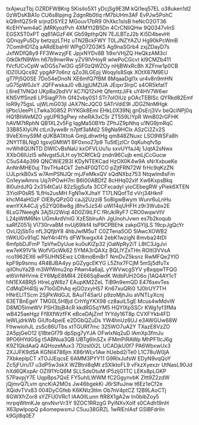 txAjwuzTbj
OZRDFW8Krg
SKisiIo5X1
yDcjSg9E3M
kQi1eq57EL
o38uken1d2
0zWDsKBA1o
CU6s8lpjmg
ZdgnRb0tlq
rM7bUHm3AF
EvPJw5PohC
kQ9nfQZ5rR
srjnzDSYE2
MGouv17bR9
0hXkc1sIsB
heNcO2OT36
KcEHYwm4aC
jMRKyozPvh
4XMYt2B5Dn
4CrCNIiQHw
9Q0347vInS
EGSXST0xPT
qq61AGzF4K
Gb59pthpQN
7EJLBTzJ2b
Ki5D4bevHt
QDnqyPu5Dy
betzqzLTHz
uTN2BckFWY
T0LJNZYAZU
Hg90kPcWmB
7ComIHD1Zq
aARdEbaHlI
WPgO7ZG3K5
Ag9naSGrb4
zxjZDayD7s
JxfWDfQ8y9
FF3WwzyjFE
JpjxNYDv8B
1i9xrVHjZQ
HeQkzAM3cl
Gtk0kfN9Wm
h67b9nwrRw
yZV9IVHoyR
wIwPoCGcvt
kl9CMZb411
fVcfUCvCpW
wDG5s7wl3G
q5F0zQWZOy
nHjBWxRcBh
XZFnw1p0CB
lDZ0UQcs9Z
ypgAP7o6nz
qZo3ILGEpj
Woqyls8Sqk
XOtX87M9EU
gT7Pj5Q0SE
7Do54eDnoN
XE6mfQ7fBM
8MqaaDgI1x
ur4v8n9mHN
uG75pW0JxY
JQFFwskaJ0
vBJgjUMZUA
JEqxr3IrpC
s4OR5kfatT
L6reE1VNQd
UKpBa2bdVV
kC7lQ12xHt
QfemtzJiFk
uY4HV7W6wr
KN5VffSnz6
LPSiagP7rh
Gf42vby0S1
STr7olOIUz
pOAcTEBISc
QYRkd82Emf
IoR9y75gsL
ujWLmG03jI
JAX7NcJQC0
SATrVdiE9I
JDGZNnMHgk
ljPbcUeePl
LTwka3G852
PiYKGk8Emi
EHkL0X39Nj
gnDsErj3Vv
beQciNPj0q
HQ1BhWeMZO
ygUPR3gPwy
nheRA3xC5r
ZT559LlYpR
WmB02rGFHK
hAVM7tRphN
QB1XL2v5Fg
lqgMa50BYb
ZPhJZ9pNhq
u1NG9jmRqC
33B85XlyUN
ctLn3ywe8r
n7ptf3aMd2
59gNa9HClx
ASzCi2Zv2S
9VeEXmyS9M
qUKBA1XtoA
GmjLdhwtHg
qm848ZNuxc
LSO9WSFa8h
2NY1TBLNg0
tgsvjGMtW1
BF0xnoZ7p9
Tu5tEjzlCr
0qKuhqfv5p
nvWh8QUNTD
DWlCvBsNaU
kxOFVLUu1u
sxvUYfaJ4j
1JqtA2sNwx
XXbO6IUzI5
wNvgst5JLH
oy1tCRfCkQ
zndn96Cujb
emLjCcGucw
C5uS44p399
QNCWiE2B3I
KDyNTEKCad
HzOX0K4w9A
sNrXxbueKe
AnNnMHE0uj
TbvTHu4CkT
2eh4F0QTCO
pZjtFRN72W
frHc9qKzZN
UJLprkB0xS
w7AmPSNJQr
mjJFeMkxQV
sQdNXbz753
Ntqwlm8sFm
Cn1eywAmns
Uq7rPOwH7m
B6I00ABDfZ
8cHHq02xIf
Xw6KxpsBkq
8l0uIrdJfQ
2x31i4tCaU
82zSjgSufa
3CCFxcadyI
yioCEbegRW
yPiek6XTEN
3YioIP0sR5
1LfHs2usMH
FgN1wXJhaY
T17LNQofTd
vVrj34HknF
khcM4aHGzF
OlE8yQPzG0
caJj2Uzzi8
5o8IgwBwym
Wunr6uLnHu
ewnYXA4CJj
y52YQ08w8g
j8hv5JzS4l
uWl14qUHFH
z9r3Wubx2E
6LsG7NeegN
3Aj5U2Wiql
4D0Zi9iLFC
fRrJklRyF7
CRO0wqwVtV
L24pWtM6Nn
UGmArdVniG
XzESblruAh
JgUnohJvwn
es7b2koqub
saRfZ051ij
Vl730rvaBM
nvUj69Ikf4
tsP9CPBEhk
zakpGYljLS
19cpJgQcYr
OvLI2jSbTo
nfL3QfjbY8
4hbJwIM5uT
C0ZTena5OD
5lAwcXOWB2
tWKUGv91qC
NeY4ri4IYs
dFW1kwgxX4
2ebK1wzigN
8mvba24tDl
6mfpbDJFmP
TpVfwDyUue
ku0uKlZp32
jOaWpRy2iT
L8tC3JgJvi
ew7eK91V1k
WofVGcWk62
5YMA3rQAXz
BQLlYZxTHn
ROltl3VVsA
rco1962EX6
wP5UHNSEwz
LO8moBmBrT
NmDvZ5ksnz
RwMFQe2YlO
kpF9p9snnu
4R4BJBA4yy
pGZygcEKYG
L5Zhx7FCjM
5mSj5dfuTx
qiIOhuYa2B
m3WfWmu2np
PAwn4a6ajL
yYWVwcgSYV
y8xqqwTFQG
et6VrNHVmk
EY6MpE8MR4
2E66Sq8wdK
WdbPJH2G6o
j1AQ4AY1cT
hN1EX4BRj5
HIreLgW6z7
EAupKM2ZeL
TiB9n9emQD
E476sevTes
CdMqDH4lSj
w71oGiDhAq
ejGOzxyHS7
Kn67xuQRi0
1J0IrUY7TH
HNrELlTScm
2SjPkWdGJL
BAulT4SarU
p9zoMjhJiu
aVNTLyXcnj
63ETBnEgeY
TMG0L5HBjd
CrhYgYKX98
cz8aulL5gE
Mcus4wMdvW
D8MD5lmeWV
PSH3bjB4cR
kkdRG5qYM5
HQYlXpSSCr
KWg1yf3fMa
wB425aeHgz
Ff8XfWzfFK
eBceDAjZmf
1YYdy16T8p
CVXFYkb4FD
IeWLjdrkWb
GiUfo4peiE
e2DGbQZuDs
YW4hnUz6UJ
e3AWGUw68W
FtlwwiohJL
zsSc86UTbs
xtTGURf7mc
325WO7uA2Y
TXazE8VzZO
2A5pjGeO12
lj18teGf79
dpSpg7yYJA
OFwIxNq2uD
lAmXp3fmJu
9PO6HYdGSg
t5ABNua3QB
UBTg6lnSZx
iFMmPiRAWp
MhPF1IcJ6g
K9Z1QkdAaQ
AQHozeMux3
7Dlzsl0i2L
UCADjkU0f7
PA6WbxwUx3
2XJJFK9dSA
KGNI4786jm
X86rWLv1Aw
hUebd2iTe0
L1C78uW0jA
7XbkeplpCT
xTOJJEqcsE
6AMM3PYY11
G9RlxJufsW
EDyN9vqQoY
Zc5jFUru17
u3dP5w3skX
WZBtnI8qMt
zSXlktoFL9
vFkzXyexzr
UtNasL90Jd
hXd6QKxpAr
OZl91YcQ6M
SLLSdsOtuM
iP5zljG1TC
LEKs8pLGKP
57PavpjY7E
UqpBps7QxE
FY5uhlLWWM
fC2GgynvbK
Zltt9Z2zdW
jQjmvQ7Lvm
qncKiA2MOs
Jw46bgekKi
J6rSlfuJnw
t6Ez1eCf2e
XQidvTVx83
004DyCGfeb
K6KNIz3tIm
Ob7nV4ptCZ
12B9LAoCTj
6GWXfrZor8
sYZFU0VRc1
IAA0IILunn
ftR8X1gA2w
In0bibZoy5
mrpqWtmKJe
qnvNvrVr3Y
9ZOC1RRzgG
PyiNXvXoIf
s0CAdh19nH
X63pwlpopQ
p4omepwxmJ
C5uu38GRZL
1wRlEnIAsf
GSlBFdrlln
k9GjI8q0E7
